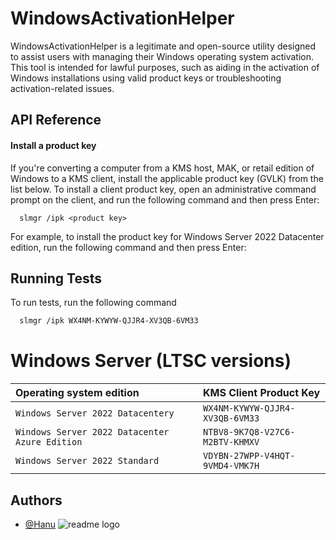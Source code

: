 # WindowsActivationHelper
WindowsActivationHelper is a legitimate and open-source utility designed to assist users with managing their Windows operating system activation. This tool is intended for lawful purposes, such as aiding in the activation of Windows installations using valid product keys or troubleshooting activation-related issues.





## API Reference

#### Install a product key
If you're converting a computer from a KMS host, MAK, or retail edition of Windows to a KMS client, install the applicable product key (GVLK) from the list below. To install a client product key, open an administrative command prompt on the client, and run the following command and then press Enter:

```http
  slmgr /ipk <product key>
```

For example, to install the product key for Windows Server 2022 Datacenter edition, run the following command and then press Enter:


## Running Tests

To run tests, run the following command

```bash
  slmgr /ipk WX4NM-KYWYW-QJJR4-XV3QB-6VM33
```

# Windows Server (LTSC versions)

|Operating system edition | KMS Client Product Key
| :-------- | :------- |
| `Windows Server 2022 Datacentery` | `WX4NM-KYWYW-QJJR4-XV3QB-6VM33` |
| `Windows Server 2022 Datacenter Azure Edition` | `NTBV8-9K7Q8-V27C6-M2BTV-KHMXV` |
| `Windows Server 2022 Standard` | `VDYBN-27WPP-V4HQT-9VMD4-VMK7H` |


## Authors

- [@Hanu](https://www.github.com/horridhanu)
![readme logo](https://github.com/HorridHanu/WindowsActivationHelper/assets/86579429/ea60e0af-6626-493b-9d83-590205d00adc)




